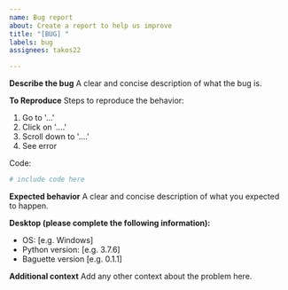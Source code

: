 ```yaml
---
name: Bug report
about: Create a report to help us improve
title: "[BUG] "
labels: bug
assignees: takos22

---
```


**Describe the bug**
A clear and concise description of what the bug is.

**To Reproduce**
Steps to reproduce the behavior:
1. Go to '...'
2. Click on '....'
3. Scroll down to '....'
4. See error

Code:
```py
# include code here
```

**Expected behavior**
A clear and concise description of what you expected to happen.

**Desktop (please complete the following information):**
 - OS: [e.g. Windows]
 - Python version: [e.g. 3.7.6]
 - Baguette version [e.g. 0.1.1]

**Additional context**
Add any other context about the problem here.
